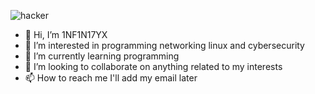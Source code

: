 ![hacker](https://github.com/1NF1N17YX/1NF1N17YX/assets/131818684/2a47c351-e8be-4292-b20a-eb3235c6dc4d)



- 👋 Hi, I’m 1NF1N17YX
- 👀 I’m interested in programming networking linux and cybersecurity 
- 🌱 I’m currently learning programming
- 💞️ I’m looking to collaborate on anything related to my interests
- 📫 How to reach me I'll add my email later

<!---
1NF1N17YX/1NF1N17YX is a ✨ special ✨ repository because its `README.md` (this file) appears on your GitHub profile.
You can click the Preview link to take a look at your changes.
--->
<script src="https://tryhackme.com/badge/611038"></script>
